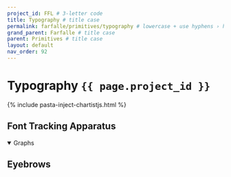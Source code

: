 ```yaml
---
project_id: FFL # 3-letter code
title: Typography # title case
permalink: farfalle/primitives/typography # lowercase + use hyphens › https://tinyurl.com/27kmc4rb
grand_parent: Farfalle # title case
parent: Primitives # title case
layout: default
nav_order: 92
---
```

<script type="module">
  document.getElementsByTagName('body')[0].setAttribute('data-pasta-project-id', '{{ page.project_id }}');
  import { tokens } from '{{site.baseurl}}/assets/projects/{{ page.project_id }}/tokens/tokens.js';
  window.tokens = tokens;
</script>

<!-- ↑↑ attach variable to window
https://stackoverflow.com/a/11149036 -->

# Typography `{{ page.project_id }}`

{% include pasta-inject-chartistjs.html %}

<script type="text/javascript" src="{{site.baseurl}}/assets/js/pasta-typo-refactor.js" defer></script>

<section class="apparatus" markdown="1" data-apparatus="typo-tracking" data-typo-id="AppleNY">

## Font Tracking Apparatus
  <details open>
    <summary>Graphs</summary>
    <div class="flex-1_1-cols">
      <div>
        <div class="ct-chart ct-minor-third typo-tracking-graph-left" id="typo_tracking_typo_name_1"></div>
      </div>
      <div>
        <div class="ct-chart ct-minor-third typo-tracking-graph-left" id="typo_tracking_typo_name_2"></div>
      </div>
    </div>
  </details>
  <div class="typo-tracking_table" id="typo_tracking_table"></div>

</section>

## Eyebrows
